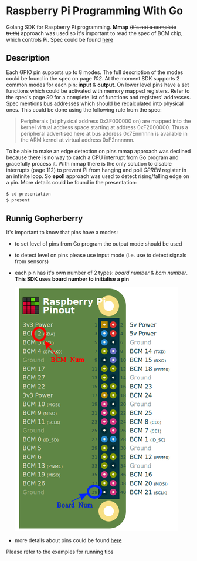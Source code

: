 # Raspberry Pi Programming With Go

Golang SDK for Raspberry Pi programming. **Mmap** <del>(it's not a complete truth)</del> approach was used so it's important to read the spec of BCM chip, which controls Pi. Spec could be found [here](/docs/BCM2837-ARM-Peripherals.-.Revised.-.V2-1.pdf)

## Description

Each GPIO pin supports up to 8 modes. The full description of the modes could be found in the spec on page *102*. At the moment SDK supports 2 common modes for each pin: **input** & **output**. On lower level pins have a set functions which could be activated with memory mapped registers. 
Refer to the spec's page *90* for a complete list of functions and registers' addresses. Spec mentions bus addresses which should be recalculated into physical ones. This could be done using the following rule from the spec:

> Peripherals (at physical address 0x3F000000 on) are mapped into the kernel virtual address space starting at address 0xF2000000. Thus a peripheral advertised here at bus address 0x7Ennnnnn is available in the ARM kernel at virtual address 0xF2nnnnnn.

To be able to make an edge detection on pins mmap approach was declined because there is no way to catch a CPU interrupt from Go program and gracefully process it. With mmap there is the only solution to disable interrupts (page 112) to prevent Pi from hanging and poll *GPREN* register in an infinite loop. So **epoll** approach was used to detect rising/falling edge on a pin. More details could be found in the presentation:

```bash
$ cd presentation
$ present
```

## Runnig Gopherberry

It's important to know that pins have a modes:
- to set level of pins from Go program the output mode should be used
- to detect level on pins please use input mode (i.e. use to detect signals from sensors) 
- each pin has it's own number of 2 types: *board number* & *bcm number*.
**This SDK uses board number to initialise a pin**

  ![Board Vs BCM Num](/docs/pins.png)
  
- more details about pins could be found [here](https://pinout.xyz/#)

Please refer to the examples for running tips



